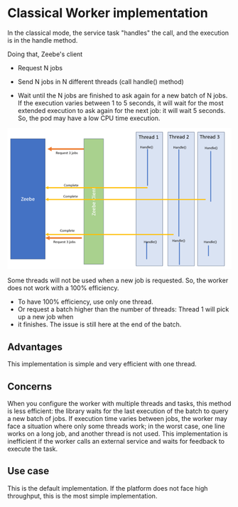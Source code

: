 # Classical Worker implementation

In the classical mode, the service task "handles" the call, and the execution is in the
handle method.

Doing that, Zeebe's client
* Request N jobs

* Send N jobs in N different threads (call handle() method)

* Wait until the N jobs are finished to ask again for a new batch of N jobs.
  If the execution varies between 1 to 5 seconds, it will wait for the most extended execution to ask
  again for the next job: it will wait 5 seconds. So, the pod may have a low CPU time execution.

![Classical](ClassicalWorker.png)

Some threads will not be used when a new job is requested. So, the worker does not work with a
100% efficiency.
* To have 100% efficiency, use only one thread.
* Or request a batch higher than the number of threads: Thread 1 will pick up a new job when
* it finishes. The issue is still here at the end of the batch.

## Advantages
This implementation is simple and very efficient with one thread.

## Concerns
When you configure the worker with multiple threads and tasks, this method
is less efficient: the library waits for the last execution of the batch
to query a new batch of jobs. If execution time varies between jobs,
the worker may face a situation where only some threads work; in the worst case,
one line works on a long job, and another thread is not used.
This implementation is inefficient if the worker calls an external service and waits for feedback to execute
the task.

## Use case
This is the default implementation. If the platform does not face high throughput, this is the most simple implementation.

